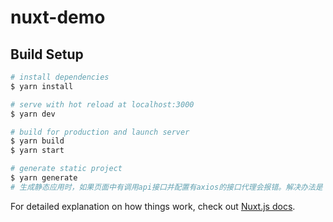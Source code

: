 # nuxt-demo

## Build Setup

```bash
# install dependencies
$ yarn install

# serve with hot reload at localhost:3000
$ yarn dev

# build for production and launch server
$ yarn build
$ yarn start

# generate static project
$ yarn generate
# 生成静态应用时，如果页面中有调用api接口并配置有axios的接口代理会报错。解决办法是：在本地运行项目的同时，再执行生成静态应用的命令；或者暂时注释掉接口代理配置，并把axios的baseURL设置为真正的接口baseURL
```

For detailed explanation on how things work, check out [Nuxt.js docs](https://nuxtjs.org).
